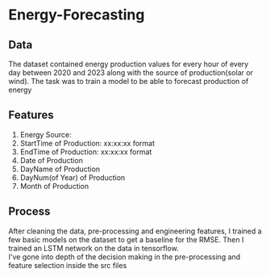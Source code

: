 # Energy-Forecasting

## Data
The dataset contained energy production values for every hour of every day between 2020 and 2023 along with the source of production(solar or wind). The task was to train a model to be able to forecast production of energy 

## Features 
1. Energy Source:
2. StartTime of Production: xx:xx:xx format
3. EndTime of Production: xx:xx:xx format
4. Date of Production
5. DayName of Production
6. DayNum(of Year) of Production
7. Month of Production

## Process
After cleaning the data, pre-processing and engineering features, I  trained a few basic models on the dataset to get a baseline for the RMSE. Then I trained an LSTM network on the data in tensorflow.  
I've gone into depth of the decision making in the pre-processing and feature selection inside the src files 

